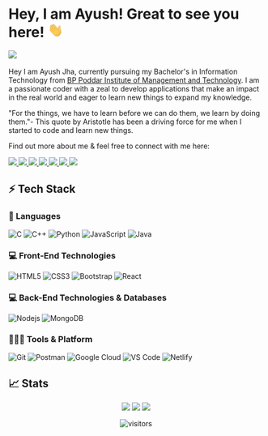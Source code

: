 # Hey, I am Ayush! Great to see you here! <img src="https://github.com/ayushjha952/ayushjha952/blob/main/wave.gif" width="30px">

<img src="https://i.ibb.co/TcS1dch/Whats-App-Image-2023-01-19-at-16-14-48.jpg">

Hey I am Ayush Jha, currently pursuing my Bachelor's in Information Technology from [BP Poddar Institute of Management and Technology](https://bppimt.ac.in/).
I am a passionate coder with a zeal to develop applications that make an impact in the real world and eager to learn new things to expand my knowledge.

"For the things, we have to learn before we can do them, we learn by doing them."- This quote by Aristotle has been a driving force for me when I started to code and learn new things.

Find out more about me & feel free to connect with me here:

<p >
	<a href="https://www.linkedin.com/in/ayush-jha-629673191/">
		<img src="https://img.shields.io/badge/LinkedIn-0077B5?style=for-the-badge&logo=linkedin&logoColor=white" />
	</a>
  <a href="https://drive.google.com/file/d/1N7TOXV6JwzagdqjxceZ6ojtWiBtCrUfF/view?usp=sharing">
		<img src="https://img.shields.io/badge/Resume-%23000000.svg?style=for-the-badge&logo=firefox&logoColor=#FF7139" />
	</a>
  <a href="mailto:jhaayush952@gmail.com">
		<img src="https://img.shields.io/badge/Gmail-D14836?style=for-the-badge&logo=gmail&logoColor=white" />
	</a>
  <a href="https://codeforces.com/profile/jhaayush952">
		<img src="https://img.shields.io/badge/Codeforces-445f9d?style=for-the-badge&logo=Codeforces&logoColor=white" />
	</a>
  <a href="https://www.codechef.com/users/ayush_092001">
		<img src="https://img.shields.io/badge/CodeChef-%23964B00.svg?style=for-the-badge&logo=CodeChef&logoColor=white" />
	</a>
  <a href="https://leetcode.com/ayush_2001/">
		<img src="https://img.shields.io/badge/LeetCode-000000?style=for-the-badge&logo=LeetCode&logoColor=#d16c06" />
	</a>
  <a href="https://www.hackerrank.com/jhaayush952">
		<img src="https://img.shields.io/badge/-Hackerrank-2EC866?style=for-the-badge&logo=HackerRank&logoColor=white" />
	</a>
</p>


## ⚡ Tech Stack

### 🚀 Languages

![C](https://img.shields.io/badge/C-00599C?style=for-the-badge&logo=c&logoColor=white)
![C++](https://img.shields.io/badge/C%2B%2B-00599C?style=for-the-badge&logo=c%2B%2B&logoColor=white)
![Python](https://img.shields.io/badge/Python-FFD43B?style=for-the-badge&logo=python&logoColor=306998)
![JavaScript](https://img.shields.io/badge/JavaScript-323330?style=for-the-badge&logo=javascript&logoColor=F7DF1E)
![Java](https://img.shields.io/badge/Java-ED8B00?style=for-the-badge&logo=java&logoColor=white)


### 💻 Front-End Technologies

![HTML5](https://img.shields.io/badge/HTML5-E34F26?style=for-the-badge&logo=html5&logoColor=white)
![CSS3](https://img.shields.io/badge/CSS3-1572B6?style=for-the-badge&logo=css3&logoColor=white)
![Bootstrap](https://img.shields.io/badge/Bootstrap-563D7C?style=for-the-badge&logo=bootstrap&logoColor=white)
![React](https://img.shields.io/badge/React-20232A?style=for-the-badge&logo=react&logoColor=61DAFB)

### 💻 Back-End Technologies & Databases

![Nodejs](https://img.shields.io/badge/Node.js-339933?style=for-the-badge&logo=nodedotjs&logoColor=white)
![MongoDB](https://img.shields.io/badge/MongoDB-%234ea94b.svg?style=for-the-badge&logo=mongodb&logoColor=white)

### 🧑🏻‍💻 Tools & Platform

![Git](https://img.shields.io/badge/Git-F05032?style=for-the-badge&logo=git&logoColor=white)
![Postman](https://img.shields.io/badge/Postman-FF6C37?style=for-the-badge&logo=postman&logoColor=white)
![Google Cloud](https://img.shields.io/badge/Google_Cloud-4285F4?style=for-the-badge&logo=google-cloud&logoColor=white)
![VS Code](https://img.shields.io/badge/Visual_Studio_Code-0078D4?style=for-the-badge&logo=visual%20studio%20code&logoColor=white)
![Netlify](https://img.shields.io/badge/netlify-%23000000.svg?style=for-the-badge&logo=netlify&logoColor=#00C7B7)

## 📈 Stats

<p align="center">
  <img width="48%" src="https://github-readme-stats.vercel.app/api?username=ayushjha952&show_icons=true&hide_border=true&theme=radical" />
  <img width="48%" src="https://github-readme-streak-stats.herokuapp.com/?user=ayushjha952&hide_border=true&theme=radical" />
  <img width="48%" src="https://github-readme-stats.vercel.app/api/top-langs/?username=ayushjha952&layout=compact&hide_border=true&theme=radical" />
</p>


<p align="center"><img src="https://visitor-badge.glitch.me/badge?page_id=ayushjha952.ayushjha952" alt="visitors"></p>

<!---
ayushjha952/ayushjha952 is a ✨ special ✨ repository because its `README.md` (this file) appears on your GitHub profile.
You can click the Preview link to take a look at your changes.
--->
